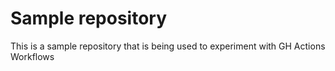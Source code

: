 # Sample repository

This is a sample repository that is being used to experiment with GH Actions Workflows